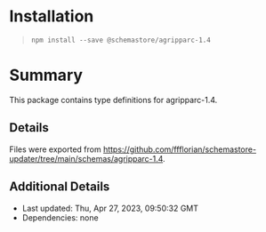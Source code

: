 # Installation
> `npm install --save @schemastore/agripparc-1.4`

# Summary
This package contains type definitions for agripparc-1.4.

## Details
Files were exported from https://github.com/ffflorian/schemastore-updater/tree/main/schemas/agripparc-1.4.

## Additional Details
* Last updated: Thu, Apr 27, 2023, 09:50:32 GMT
* Dependencies: none
